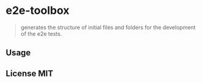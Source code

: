 # e2e-toolbox

> generates the structure of initial files and folders for the development of the e2e tests.

## Usage


## License MIT